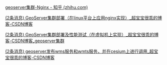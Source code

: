 [geoserver集群-Nginx - 知乎 (zhihu.com)](https://zhuanlan.zhihu.com/p/103706037)

[(2条消息) GeoServer集群部署（在linux平台上应用nginx实现）_超宝宝很乖的博客-CSDN博客](https://blog.csdn.net/weixin_43311389/article/details/105499512)

[(2条消息) GeoServer集群部署及性能测试（在虚拟机上实现）_超宝宝很乖的博客-CSDN博客_geoserver集群](https://blog.csdn.net/weixin_43311389/article/details/105644108#comments_13912308)

[(2条消息) geoserver发布wms服务和wmts服务，并在cesium上进行调用_超宝宝很乖的博客-CSDN博客](https://blog.csdn.net/weixin_43311389/article/details/99979275#comments_14219236)